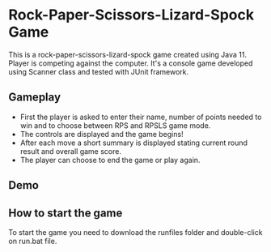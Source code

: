 # Rock-Paper-Scissors-Lizard-Spock Game
This is a rock-paper-scissors-lizard-spock game created using Java 11. Player is competing against the computer. It's a console game developed using Scanner class and tested with JUnit framework.

## Gameplay
* First the player is asked to enter their name, number of points needed to win and to choose between RPS and RPSLS game mode.
* The controls are displayed and the game begins!
* After each move a short summary is displayed stating current round result and overall game score.
* The player can choose to end the game or play again.

## Demo



## How to start the game

To start the game you need to download the runfiles folder and double-click on run.bat file.
